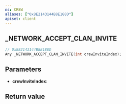 ```yaml
---
ns: CREW
aliases: ["0x8E2143144B8E188D"]
apiset: client
---
```

## _NETWORK_ACCEPT_CLAN_INVITE

```c
// 0x8E2143144B8E188D
Any _NETWORK_ACCEPT_CLAN_INVITE(int crewInviteIndex);
```


## Parameters
* **crewInviteIndex**:

## Return value